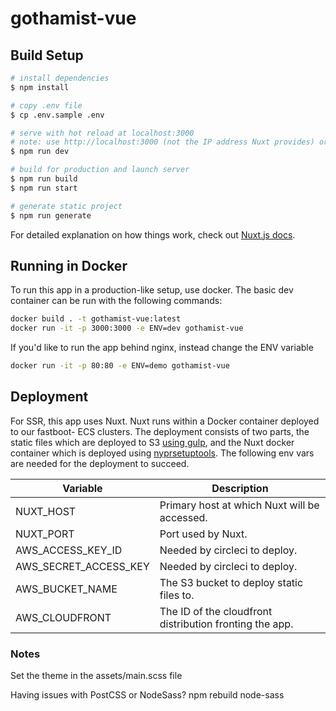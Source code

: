 # gothamist-vue

## Build Setup

```bash
# install dependencies
$ npm install

# copy .env file
$ cp .env.sample .env

# serve with hot reload at localhost:3000
# note: use http://localhost:3000 (not the IP address Nuxt provides) or else Disqus will not work properly
$ npm run dev

# build for production and launch server
$ npm run build
$ npm run start

# generate static project
$ npm run generate
```

For detailed explanation on how things work, check out [Nuxt.js docs](https://nuxtjs.org).

## Running in Docker
To run this app in a production-like setup, use docker.
The basic dev container can be run with the following commands:
```bash
docker build . -t gothamist-vue:latest
docker run -it -p 3000:3000 -e ENV=dev gothamist-vue
```
If you'd like to run the app behind nginx, instead change the ENV variable
```bash
docker run -it -p 80:80 -e ENV=demo gothamist-vue
```

## Deployment
For SSR, this app uses Nuxt. Nuxt runs within a Docker container deployed to our fastboot-<ENV>  ECS clusters. The deployment consists of two parts, the static files which are deployed to S3 [using gulp](https://nuxtjs.org/faq/deployment-aws-s3-cloudfront/), and the Nuxt docker container which is deployed using [nyprsetuptools](https://github.com/nypublicradio/nyprsetuptools). The following env vars are needed for the deployment to succeed.
 
| Variable              | Description                                  |
| --------------------- | -------------------------------------------- |
| NUXT_HOST             | Primary host at which Nuxt will be accessed. |
| NUXT_PORT             | Port used by Nuxt.                           |
| AWS_ACCESS_KEY_ID     | Needed by circleci to deploy.                |
| AWS_SECRET_ACCESS_KEY | Needed by circleci to deploy.                |
| AWS_BUCKET_NAME       | The S3 bucket to deploy static files to.     |
| AWS_CLOUDFRONT        | The ID of the cloudfront distribution fronting the app. |

### Notes

Set the theme in the assets/main.scss file

Having issues with PostCSS or NodeSass? npm rebuild node-sass
